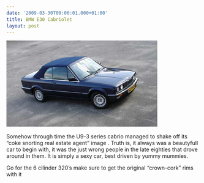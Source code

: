 ```yaml
---
date: '2009-03-30T00:00:01.000+01:00'
title: BMW E30 Cabriolet
layout: post
---
```


![bmw_cabrio](assets/images/e30cabrio.png)

Somehow through time the U9-3 series cabrio  managed to shake off  its “coke snorting real estate agent” image . Truth is, it always was a beautyfull car to begin with, it was the just wrong people in the late  eighties that drove around in them. It is simply a sexy car, best driven by yummy mummies.

Go for the 6 cilinder 320’s make sure to get the original “crown-cork” rims with it